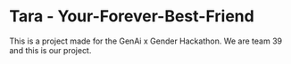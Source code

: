 # Tara  -  Your-Forever-Best-Friend
This is a project made for the GenAi x Gender Hackathon. We are team 39 and this is our project.
